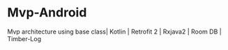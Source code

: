 # Mvp-Android
Mvp architecture using base class|  Kotlin | Retrofit 2 | Rxjava2 | Room DB | Timber-Log
